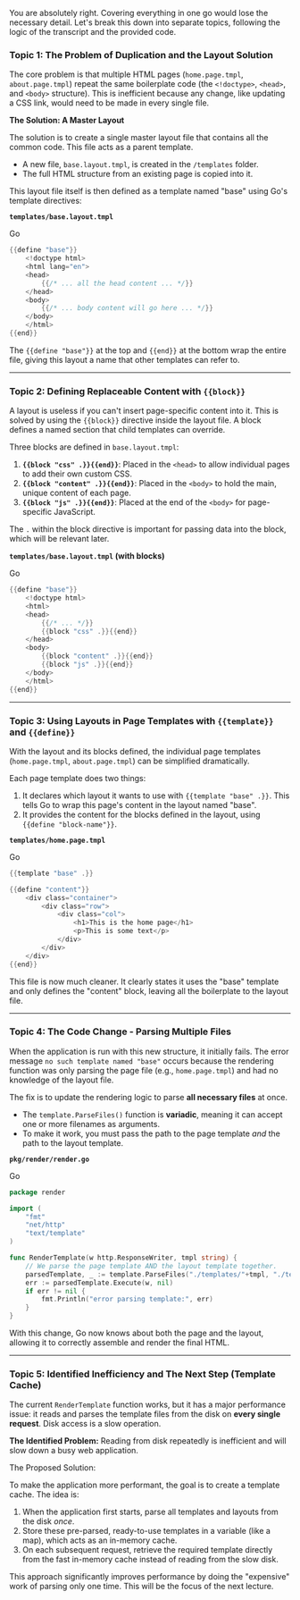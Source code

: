 You are absolutely right. Covering everything in one go would lose the necessary detail. Let's break this down into separate topics, following the logic of the transcript and the provided code.

### Topic 1: The Problem of Duplication and the Layout Solution

The core problem is that multiple HTML pages (`home.page.tmpl`, `about.page.tmpl`) repeat the same boilerplate code (the `<!doctype>`, `<head>`, and `<body>` structure). This is inefficient because any change, like updating a CSS link, would need to be made in every single file.

**The Solution: A Master Layout**

The solution is to create a single master layout file that contains all the common code. This file acts as a parent template.

- A new file, `base.layout.tmpl`, is created in the `/templates` folder.
- The full HTML structure from an existing page is copied into it.

This layout file itself is then defined as a template named "base" using Go's template directives:

**`templates/base.layout.tmpl`**

Go

```Go
{{define "base"}}
    <!doctype html>
    <html lang="en">
    <head>
        {{/* ... all the head content ... */}}
    </head>
    <body>
        {{/* ... body content will go here ... */}}
    </body>
    </html>
{{end}}
```

The `{{define "base"}}` at the top and `{{end}}` at the bottom wrap the entire file, giving this layout a name that other templates can refer to.

---

### Topic 2: Defining Replaceable Content with `{{block}}`

A layout is useless if you can't insert page-specific content into it. This is solved by using the `{{block}}` directive inside the layout file. A block defines a named section that child templates can override.

Three blocks are defined in `base.layout.tmpl`:

1. **`{{block "css" .}}{{end}}`**: Placed in the `<head>` to allow individual pages to add their own custom CSS.
2. **`{{block "content" .}}{{end}}`**: Placed in the `<body>` to hold the main, unique content of each page.
3. **`{{block "js" .}}{{end}}`**: Placed at the end of the `<body>` for page-specific JavaScript.

The `.` within the block directive is important for passing data into the block, which will be relevant later.

**`templates/base.layout.tmpl` (with blocks)**

Go

```Go
{{define "base"}}
    <!doctype html>
    <html>
    <head>
        {{/* ... */}}
        {{block "css" .}}{{end}}
    </head>
    <body>
        {{block "content" .}}{{end}}
        {{block "js" .}}{{end}}
    </body>
    </html>
{{end}}
```

---

### Topic 3: Using Layouts in Page Templates with `{{template}}` and `{{define}}`

With the layout and its blocks defined, the individual page templates (`home.page.tmpl`, `about.page.tmpl`) can be simplified dramatically.

Each page template does two things:

1. It declares which layout it wants to use with `{{template "base" .}}`. This tells Go to wrap this page's content in the layout named "base".
2. It provides the content for the blocks defined in the layout, using `{{define "block-name"}}`.

**`templates/home.page.tmpl`**

Go

```Go
{{template "base" .}}

{{define "content"}}
    <div class="container">
        <div class="row">
            <div class="col">
                <h1>This is the home page</h1>
                <p>This is some text</p>
            </div>
        </div>
    </div>
{{end}}
```

This file is now much cleaner. It clearly states it uses the "base" template and only defines the "content" block, leaving all the boilerplate to the layout file.

---

### Topic 4: The Code Change - Parsing Multiple Files

When the application is run with this new structure, it initially fails. The error message `no such template named "base"` occurs because the rendering function was only parsing the page file (e.g., `home.page.tmpl`) and had no knowledge of the layout file.

The fix is to update the rendering logic to parse **all necessary files** at once.

- The `template.ParseFiles()` function is **variadic**, meaning it can accept one or more filenames as arguments.
- To make it work, you must pass the path to the page template _and_ the path to the layout template.

**`pkg/render/render.go`**

Go

```Go
package render

import (
    "fmt"
    "net/http"
    "text/template"
)

func RenderTemplate(w http.ResponseWriter, tmpl string) {
    // We parse the page template AND the layout template together.
    parsedTemplate, _ := template.ParseFiles("./templates/"+tmpl, "./templates/base.layout.tmpl")
    err := parsedTemplate.Execute(w, nil)
    if err != nil {
        fmt.Println("error parsing template:", err)
    }
}
```

With this change, Go now knows about both the page and the layout, allowing it to correctly assemble and render the final HTML.

---

### Topic 5: Identified Inefficiency and The Next Step (Template Cache)

The current `RenderTemplate` function works, but it has a major performance issue: it reads and parses the template files from the disk on **every single request**. Disk access is a slow operation.

**The Identified Problem:** Reading from disk repeatedly is inefficient and will slow down a busy web application.

The Proposed Solution:

To make the application more performant, the goal is to create a template cache. The idea is:

1. When the application first starts, parse all templates and layouts from the disk _once_.
2. Store these pre-parsed, ready-to-use templates in a variable (like a map), which acts as an in-memory cache.
3. On each subsequent request, retrieve the required template directly from the fast in-memory cache instead of reading from the slow disk.

This approach significantly improves performance by doing the "expensive" work of parsing only one time. This will be the focus of the next lecture.